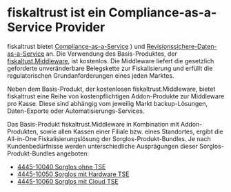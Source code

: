 # fiskaltrust ist ein Compliance-as-a-Service Provider

fiskaltrust bietet [Compliance-as-a-Service](../compliance-as-a-service/overview.md) ) und [Revisionssichere-Daten-as-a-Service](../revisionssichere-daten-as-a-service/overview.md) an. Die Verwendung des Basis-Produktes, der [fiskaltust.Middleware](../compliance-as-a-service/produkte/4445-0003-lokal-installierte-middleware.md), ist kostenlos. Die Middleware liefert die gesetzlich geforderte unveränderbare Belegskette zur Fiskalisierung und erfüllt die regulatorischen Grundanforderungen eines jeden Marktes.

Neben dem Basis-Produkt, der kostenlosen fiskaltrust.Middleware, bietet fiskaltrust eine Reihe von kostenpflichtigen Addon-Produkte zur Middleware pro Kasse. Diese sind abhängig vom jeweilig Markt backup-Lösungen, Daten-Exporte oder Automatisierungs-Services. 

Das Basis-Produkt fiskaltrust.Middleware in Kombination mit Addon-Produkten, sowie allen Kassen einer Filiale bzw. eines Standortes, ergibt die All-in-One Fiskalisierungslösung der Sorglos-Produkt-Bundles. Je nach Kundenbedürfnisse werden unterschiedliche Ausprägungen dieser Sorglos-Produkt-Bundles angeboten:

-  [4445-10040 Sorglos ohne TSE](4445-10040-Sorglos-ohne-TSE.md) 
-  [4445-10050 Sorglos mit Hardware TSE](4445-10050-Sorglos-offline-TSE.md) 
-  [4445-10060 Sorglos mit Cloud TSE](4445-10060-Sorglos-online-TSE.md) 

